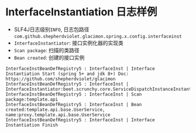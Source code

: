 # InterfaceInstantiation 日志样例

* SLF4J日志级别`INFO`, 日志包路径`com.github.shepherdviolet.glacimon.spring.x.config.interfaceinst`
* `InterfaceInstantiator`: 接口实例化器的实现类
* `Scan package`: 扫描的类路径
* `Bean created`: 创建的接口实例

```text
InterfaceInstBeanDefRegistry5 : InterfaceInst | Interface Instantiation Start (spring 5+ and jdk 8+) Doc: https://github.com/shepherdviolet/glacimon
InterfaceInstBeanDefRegistry5 : InterfaceInst | InterfaceInstantiator:beet.scrunchy.core.ServiceDispatchInstanceInstantiator
InterfaceInstBeanDefRegistry5 : InterfaceInst | Scan package:template.api
InterfaceInstBeanDefRegistry5 : InterfaceInst | Bean created:template.api.base.UserService, name:proxy.template.api.base.UserService
InterfaceInstBeanDefRegistry5 : InterfaceInst | Interface Instantiation Finish
```
